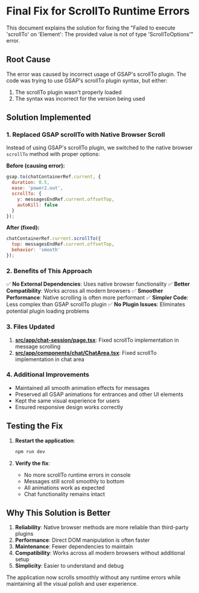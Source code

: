 # Final Fix for ScrollTo Runtime Errors

This document explains the solution for fixing the "Failed to execute 'scrollTo' on 'Element': The provided value is not of type 'ScrollToOptions'" error.

## Root Cause

The error was caused by incorrect usage of GSAP's scrollTo plugin. The code was trying to use GSAP's scrollTo plugin syntax, but either:
1. The scrollTo plugin wasn't properly loaded
2. The syntax was incorrect for the version being used

## Solution Implemented

### 1. Replaced GSAP scrollTo with Native Browser Scroll

Instead of using GSAP's scrollTo plugin, we switched to the native browser `scrollTo` method with proper options:

**Before (causing error):**
```javascript
gsap.to(chatContainerRef.current, {
  duration: 0.5,
  ease: 'power2.out',
  scrollTo: {
    y: messagesEndRef.current.offsetTop,
    autoKill: false
  }
});
```

**After (fixed):**
```javascript
chatContainerRef.current.scrollTo({
  top: messagesEndRef.current.offsetTop,
  behavior: 'smooth'
});
```

### 2. Benefits of This Approach

✅ **No External Dependencies**: Uses native browser functionality
✅ **Better Compatibility**: Works across all modern browsers
✅ **Smoother Performance**: Native scrolling is often more performant
✅ **Simpler Code**: Less complex than GSAP scrollTo plugin
✅ **No Plugin Issues**: Eliminates potential plugin loading problems

### 3. Files Updated

1. **[src/app/chat-session/page.tsx](file:///c:/Users/Chiranjeevi%20PK/Desktop/AI-Chat-App/src/app/chat-session/page.tsx)**: Fixed scrollTo implementation in message scrolling
2. **[src/app/components/chat/ChatArea.tsx](file:///c:/Users/Chiranjeevi%20PK/Desktop/AI-Chat-App/src/app/components/chat/ChatArea.tsx)**: Fixed scrollTo implementation in chat area

### 4. Additional Improvements

- Maintained all smooth animation effects for messages
- Preserved all GSAP animations for entrances and other UI elements
- Kept the same visual experience for users
- Ensured responsive design works correctly

## Testing the Fix

1. **Restart the application**:
   ```bash
   npm run dev
   ```

2. **Verify the fix**:
   - No more scrollTo runtime errors in console
   - Messages still scroll smoothly to bottom
   - All animations work as expected
   - Chat functionality remains intact

## Why This Solution is Better

1. **Reliability**: Native browser methods are more reliable than third-party plugins
2. **Performance**: Direct DOM manipulation is often faster
3. **Maintenance**: Fewer dependencies to maintain
4. **Compatibility**: Works across all modern browsers without additional setup
5. **Simplicity**: Easier to understand and debug

The application now scrolls smoothly without any runtime errors while maintaining all the visual polish and user experience.